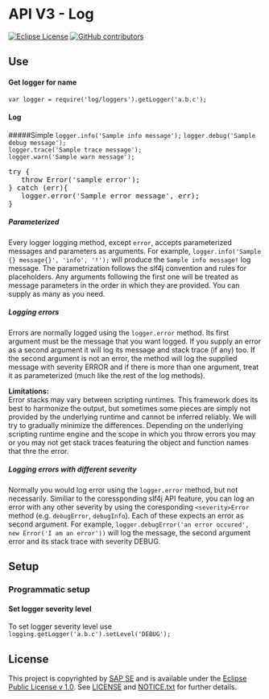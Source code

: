 # API V3 - Log

[![Eclipse License](http://img.shields.io/badge/license-Eclipse-brightgreen.svg)](LICENSE)
[![GitHub contributors](https://img.shields.io/github/contributors/dirigiblelabs/api-v3-log.svg)](https://github.com/dirigiblelabs/api-v3-log/graphs/contributors)

## Use

#### Get logger for name
`var logger = require('log/loggers').getLogger('a.b.c');`

#### Log
#####Simple
`logger.info('Sample info message');`
`logger.debug('Sample debug message');`  
`logger.trace('Sample trace message');`  
`logger.warn('Sample warn message');`  
<pre>try {
   throw Error('sample error');
} catch (err){
   logger.error('Sample error message', err);
}</pre>

##### Parameterized
Every logger logging method, except `error`, accepts parameterized messages and parameters as arguments.
For example, `logger.info('Sample {} message{}', 'info', '!');` will produce the `Sample info message!` log message. The parametrization follows the slf4j convention and rules for placeholders. Any arguments following the first one will be treated as message parameters in the order in which they are provided. You can supply as many as you need.

##### Logging errors
Errors are normally logged using the `logger.error` method. Its first argument must be the message that you want logged. If you supply an error as a second argument it will log its message and stack trace (if any) too. If the second argument is not an error, the method will log the supplied message with severity ERROR and if there is more than one argument, treat it as parameterized (much like the rest of the log methods).

**Limitations:**  
Error stacks may vary between scripting runtimes. This framework does its best to harmonize the output, but sometimes some pieces are simply not provided by the underlying runtime and cannot be inferred reliably. We will try to gradually minimize the differences.
Depending on the underlying scripting runtime engine and the scope in which you throw errors you may or you may not get stack traces featuring the object and function names that thre the error. 

##### Logging errors with different severity
Normally you would log error using the `logger.error` method, but not necessarily. Similiar to the coressponding slf4j API feature, you can log an error with any other severity by using the coresponding `<severity>Error` method (e.g. `debugError`, `debugInfo`). Each of these expects an error as second argument. For example, `logger.debugError('an error occured', new Error('I am an error'))` will log the message, the second argument error and its stack trace with severity DEBUG.

## Setup

### Programmatic setup

#### Set logger severity level
To set logger severity level use `logging.getLogger('a.b.c').setLevel('DEBUG');`  

## License

This project is copyrighted by [SAP SE](http://www.sap.com/) and is available under the [Eclipse Public License v 1.0](https://www.eclipse.org/legal/epl-v10.html). See [LICENSE](LICENSE) and [NOTICE.txt](NOTICE.txt) for further details.
